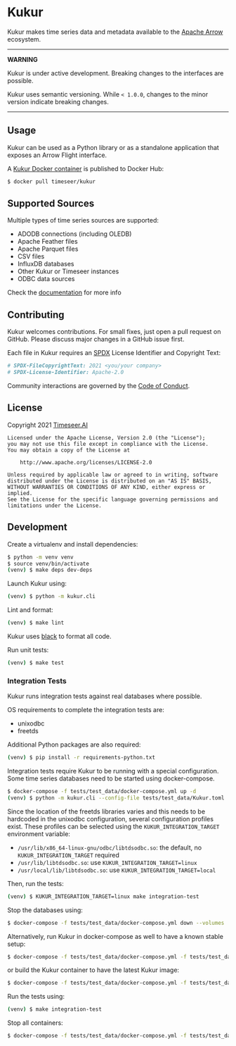 # Kukur

Kukur makes time series data and metadata available to the [Apache Arrow](https://arrow.apache.org/) ecosystem.

---
**WARNING**

Kukur is under active development.
Breaking changes to the interfaces are possible.

Kukur uses semantic versioning.
While `< 1.0.0`, changes to the minor version indicate breaking changes.

---

## Usage

Kukur can be used as a Python library or as a standalone application that exposes an Arrow Flight interface.

A [Kukur Docker container](https://hub.docker.com/r/timeseer/kukur) is published to Docker Hub:

```bash
$ docker pull timeseer/kukur
```

## Supported Sources

Multiple types of time series sources are supported:

- ADODB connections (including OLEDB)
- Apache Feather files
- Apache Parquet files
- CSV files
- InfluxDB databases
- Other Kukur or Timeseer instances
- ODBC data sources

Check the [documentation](https://kukur.timeseer.ai) for more info

## Contributing

Kukur welcomes contributions.
For small fixes, just open a pull request on GitHub.
Please discuss major changes in a GitHub issue first.

Each file in Kukur requires an [SPDX](https://spdx.dev/) License Identifier and Copyright Text:

```python
# SPDX-FileCopyrightText: 2021 <you/your company>
# SPDX-License-Identifier: Apache-2.0
```

Community interactions are governed by the [Code of Conduct](CODE_OF_CONDUCT.md).

## License

Copyright 2021 [Timeseer.AI](https://www.timeseer.ai)

```
Licensed under the Apache License, Version 2.0 (the "License");
you may not use this file except in compliance with the License.
You may obtain a copy of the License at

    http://www.apache.org/licenses/LICENSE-2.0

Unless required by applicable law or agreed to in writing, software
distributed under the License is distributed on an "AS IS" BASIS,
WITHOUT WARRANTIES OR CONDITIONS OF ANY KIND, either express or implied.
See the License for the specific language governing permissions and
limitations under the License.
```

## Development

Create a virtualenv and install dependencies:

```bash
$ python -m venv venv
$ source venv/bin/activate
(venv) $ make deps dev-deps
```

Launch Kukur using:

```bash
(venv) $ python -m kukur.cli
```

Lint and format:

```bash
(venv) $ make lint
```

Kukur uses [black](https://github.com/psf/black) to format all code.

Run unit tests:

```bash
(venv) $ make test
```

### Integration Tests

Kukur runs integration tests against real databases where possible.

OS requirements to complete the integration tests are:

- unixodbc
- freetds

Additional Python packages are also required:

```bash
(venv) $ pip install -r requirements-python.txt
```

Integration tests require Kukur to be running with a special configuration.
Some time series databases need to be started using docker-compose.

```bash
$ docker-compose -f tests/test_data/docker-compose.yml up -d
(venv) $ python -m kukur.cli --config-file tests/test_data/Kukur.toml
```

Since the location of the freetds libraries varies and this needs to be hardcoded in the unixodbc configuration,
several configuration profiles exist.
These profiles can be selected using the `KUKUR_INTEGRATION_TARGET` environment variable:

- `/usr/lib/x86_64-linux-gnu/odbc/libtdsodbc.so`: the default, no `KUKUR_INTEGRATION_TARGET` required
- `/usr/lib/libtdsodbc.so`: use `KUKUR_INTEGRATION_TARGET=linux`
- `/usr/local/lib/libtdsodbc.so`: use `KUKUR_INTEGRATION_TARGET=local`

Then, run the tests:

```bash
(venv) $ KUKUR_INTEGRATION_TARGET=linux make integration-test
```

Stop the databases using:

```bash
$ docker-compose -f tests/test_data/docker-compose.yml down --volumes
```

Alternatively, run Kukur in docker-compose as well to have a known stable setup:

```bash
$ docker-compose -f tests/test_data/docker-compose.yml -f tests/test_data/docker-compose.container.yml up -d
```

or build the Kukur container to have the latest Kukur image:

```bash
$ docker-compose -f tests/test_data/docker-compose.yml -f tests/test_data/docker-compose.container.yml up --build
```

Run the tests using:

```bash
(venv) $ make integration-test
```

Stop all containers:

```bash
$ docker-compose -f tests/test_data/docker-compose.yml -f tests/test_data/docker-compose.container.yml down --volumes
```
